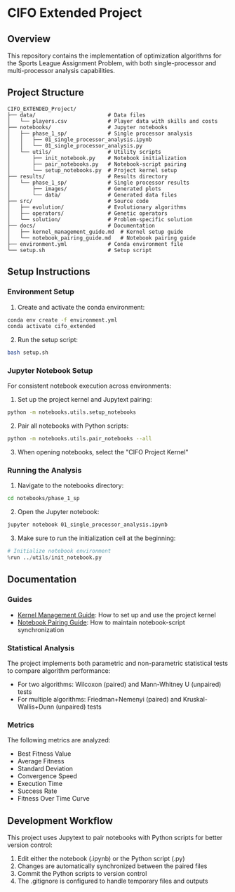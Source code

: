 # CIFO Extended Project

## Overview
This repository contains the implementation of optimization algorithms for the Sports League Assignment Problem, with both single-processor and multi-processor analysis capabilities.

## Project Structure
```
CIFO_EXTENDED_Project/
├── data/                       # Data files
│   └── players.csv             # Player data with skills and costs
├── notebooks/                  # Jupyter notebooks
│   ├── phase_1_sp/             # Single processor analysis
│   │   ├── 01_single_processor_analysis.ipynb
│   │   └── 01_single_processor_analysis.py
│   └── utils/                  # Utility scripts
│       ├── init_notebook.py    # Notebook initialization
│       ├── pair_notebooks.py   # Notebook-script pairing
│       └── setup_notebooks.py  # Project kernel setup
├── results/                    # Results directory
│   └── phase_1_sp/             # Single processor results
│       ├── images/             # Generated plots
│       └── data/               # Generated data files
├── src/                        # Source code
│   ├── evolution/              # Evolutionary algorithms
│   ├── operators/              # Genetic operators
│   └── solution/               # Problem-specific solution
├── docs/                       # Documentation
│   ├── kernel_management_guide.md  # Kernel setup guide
│   └── notebook_pairing_guide.md   # Notebook pairing guide
├── environment.yml             # Conda environment file
└── setup.sh                    # Setup script
```

## Setup Instructions

### Environment Setup
1. Create and activate the conda environment:
```bash
conda env create -f environment.yml
conda activate cifo_extended
```

2. Run the setup script:
```bash
bash setup.sh
```

### Jupyter Notebook Setup
For consistent notebook execution across environments:

1. Set up the project kernel and Jupytext pairing:
```bash
python -m notebooks.utils.setup_notebooks
```

2. Pair all notebooks with Python scripts:
```bash
python -m notebooks.utils.pair_notebooks --all
```

3. When opening notebooks, select the "CIFO Project Kernel"

### Running the Analysis
1. Navigate to the notebooks directory:
```bash
cd notebooks/phase_1_sp
```

2. Open the Jupyter notebook:
```bash
jupyter notebook 01_single_processor_analysis.ipynb
```

3. Make sure to run the initialization cell at the beginning:
```python
# Initialize notebook environment
%run ../utils/init_notebook.py
```

## Documentation

### Guides
- [Kernel Management Guide](docs/kernel_management_guide.md): How to set up and use the project kernel
- [Notebook Pairing Guide](docs/notebook_pairing_guide.md): How to maintain notebook-script synchronization

### Statistical Analysis
The project implements both parametric and non-parametric statistical tests to compare algorithm performance:
- For two algorithms: Wilcoxon (paired) and Mann-Whitney U (unpaired) tests
- For multiple algorithms: Friedman+Nemenyi (paired) and Kruskal-Wallis+Dunn (unpaired) tests

### Metrics
The following metrics are analyzed:
- Best Fitness Value
- Average Fitness
- Standard Deviation
- Convergence Speed
- Execution Time
- Success Rate
- Fitness Over Time Curve

## Development Workflow
This project uses Jupytext to pair notebooks with Python scripts for better version control:

1. Edit either the notebook (.ipynb) or the Python script (.py)
2. Changes are automatically synchronized between the paired files
3. Commit the Python scripts to version control
4. The .gitignore is configured to handle temporary files and outputs
